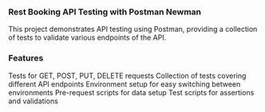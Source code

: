 ### Rest Booking API Testing with Postman Newman
This project demonstrates API testing using Postman, providing a collection of tests to validate various endpoints of the API.

### Features
Tests for GET, POST, PUT, DELETE requests
Collection of tests covering different API endpoints
Environment setup for easy switching between environments
Pre-request scripts for data setup
Test scripts for assertions and validations
